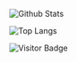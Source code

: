 ![Github Stats](https://github-readme-stats.vercel.app/api?username=danielnydrle&count_private=true&show_icons=true&include_all_commits=true)

![Top Langs](https://github-readme-stats.vercel.app/api/top-langs/?username=danielnydrle&hide=TeX&layout=compact)

![Visitor Badge](https://visitor-badge.laobi.icu/badge?page_id=danielnydrle.danielnydrle)
